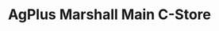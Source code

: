 ---
title: "AgPlus Marshall Main C-Store"
url: /marshall/agplus-marshall-main-c-store/
shop: convenience
---